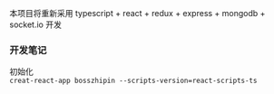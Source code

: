 本项目将重新采用 typescript + react + redux + express + mongodb + socket.io 开发

### 开发笔记

初始化  
`creat-react-app bosszhipin --scripts-version=react-scripts-ts`
